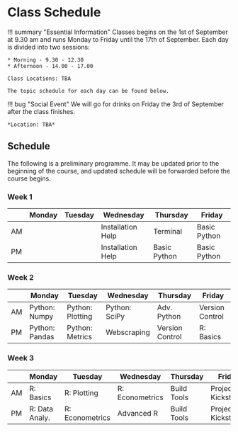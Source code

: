 # Class Schedule

!!! summary "Essential Information"
    Classes begins on the 1st of September at 9.30 am and runs Monday to Friday until the 17th of September.
    Each day is divided into two sessions:

    * Morning - 9.30 - 12.30
    * Afternoon - 14.00 - 17.00

    Class Locations: TBA

    The topic schedule for each day can be found below.

!!! bug "Social Event"
    We will go for drinks on Friday the 3rd of September after the class finishes.

    *Location: TBA*

## Schedule

The following is a preliminary programme.
It may be updated prior to the beginning of the course, and updated schedule will be forwarded before the course begins.

### Week 1

  |              |  Monday         |       Tuesday       |       Wednesday         |      Thursday      |     Friday     |
  | -----------  |-----------------| ------------------- | ------------------------|--------------------| ---------------|
  | AM           |                 |                     |    Installation Help    |   Terminal         | Basic Python   |
  | PM           |                 |                     |    Installation Help    | Basic Python       | Basic Python   |


### Week 2
  |              |  Monday         |       Tuesday       |       Wednesday         |      Thursday      |     Friday     |
  | -----------  |-----------------| ------------------- | ------------------------|--------------------| ---------------|
  | AM           |  Python: Numpy  | Python: Plotting    |  Python: SciPy          | Adv. Python        | Version Control |
  | PM           |  Python: Pandas | Python: Metrics     |    Webscraping          | Version Control    |  R: Basics     |

### Week 3
  |              |  Monday         |       Tuesday       |       Wednesday         |      Thursday      |     Friday     |
  | -----------  |-----------------| ------------------- | ------------------------|--------------------| ---------------|
  | AM           |     R: Basics   |   R: Plotting       |   R: Econometrics       |  Build Tools       |  Project Kickstarter  |
  | PM           | R: Data Analy.  |   R: Econometrics   |   Advanced R            |  Build Tools       |  Project Kickstarter  |
